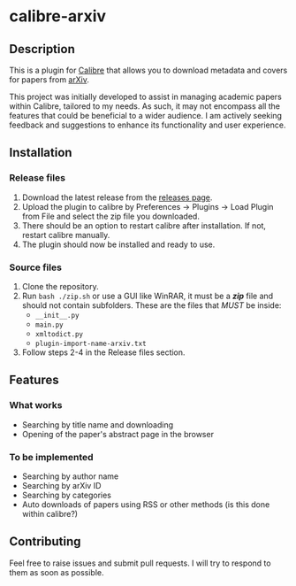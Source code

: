 # calibre-arxiv

## Description

This is a plugin for [Calibre](http://calibre-ebook.com/) that allows you to
download metadata and covers for papers from [arXiv](http://arxiv.org/).

This project was initially developed to assist in managing academic papers within Calibre, tailored to my needs. As such, it may not encompass all the features that could be beneficial to a wider audience. I am actively seeking feedback and suggestions to enhance its functionality and user experience.

## Installation

### Release files
1. Download the latest release from the [releases page](https://github.com/wheynelau/calibre-arxiv/releases).
2. Upload the plugin to calibre by Preferences -> Plugins -> Load Plugin from File and select the zip file you downloaded.
3. There should be an option to restart calibre after installation. If not, restart calibre manually.
4. The plugin should now be installed and ready to use.


### Source files
1. Clone the repository.
2. Run `bash ./zip.sh` or use a GUI like WinRAR, it must be a ___zip___ file and should not contain subfolders. These are the files that *MUST* be inside:
   -  `__init__.py`
   -  `main.py`
   -  `xmltodict.py`
   -  `plugin-import-name-arxiv.txt`
3. Follow steps 2-4 in the Release files section.

## Features

### What works
- Searching by title name and downloading
- Opening of the paper's abstract page in the browser

### To be implemented
- Searching by author name
- Searching by arXiv ID
- Searching by categories
- Auto downloads of papers using RSS or other methods (is this done within calibre?)

## Contributing

Feel free to raise issues and submit pull requests. I will try to respond to them as soon as possible.
